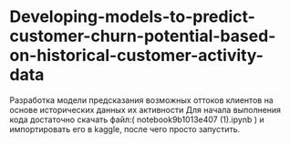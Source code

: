 # Developing-models-to-predict-customer-churn-potential-based-on-historical-customer-activity-data
Разработка модели предсказания возможных оттоков клиентов на основе исторических данных их активности
Для начала выполнения кода достаточно скачать файл:( notebook9b1013e407 (1).ipynb ) и импортировать его в kaggle, после чего просто запустить.
